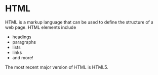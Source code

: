 # HTML

HTML is a markup language that can be used to define the structure of a web page. HTML elements include

- headings
- paragraphs
- lists
- links
- and more!

The most recent major version of HTML is HTML5.